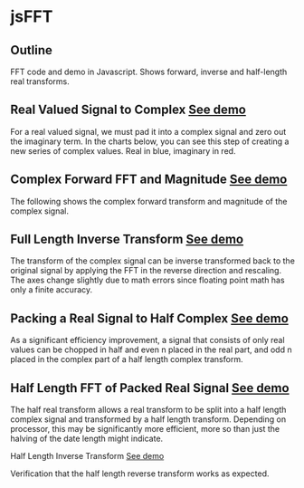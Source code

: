 # jsFFT

## Outline

FFT code and demo in Javascript. Shows forward, inverse and half-length real transforms.

## Real Valued Signal to Complex [See demo](http://watmough.github.io/jsFFT/ "Real value signal to complex")

For a real valued signal, we must pad it into a complex signal and zero out the imaginary term. In the charts below, you can see this step of creating a new series of complex values. Real in blue, imaginary in red.

## Complex Forward FFT and Magnitude [See demo]()

The following shows the complex forward transform and magnitude of the complex signal.

## Full Length Inverse Transform [See demo]()

The transform of the complex signal can be inverse transformed back to the original signal by applying the FFT in the reverse direction and rescaling. The axes change slightly due to math errors since floating point math has only a finite accuracy.

## Packing a Real Signal to Half Complex [See demo]()

As a significant efficiency improvement, a signal that consists of only real values can be chopped in half and even n placed in the real part, and odd n placed in the complex part of a half length complex transform.

## Half Length FFT of Packed Real Signal [See demo]()

The half real transform allows a real transform to be split into a half length complex signal and transformed by a half length transform. Depending on processor, this may be significantly more efficient, more so than just the halving of the date length might indicate.

Half Length Inverse Transform [See demo]()

Verification that the half length reverse transform works as expected.
